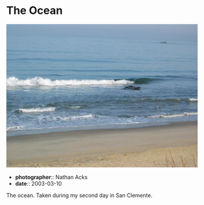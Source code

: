 # The Ocean

![Waves crash against a sandy beach in Southern California](assets/2003-03-10-the-ocean.webp)

* **photographer**:: Nathan Acks
* **date**:: 2003-03-10

The ocean. Taken during my second day in San Clemente.
